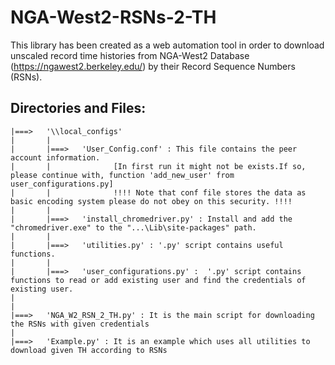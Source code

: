 # NGA-West2-RSNs-2-TH
This library has been created as a web automation tool in order to download unscaled record time histories from NGA-West2 Database (https://ngawest2.berkeley.edu/) by their Record Sequence Numbers (RSNs).

Directories and Files:
----------------------
	
	|===>	'\\local_configs'
	|		|
	|		|===>	'User_Config.conf' : This file contains the peer account information.
	|		|			   [In first run it might not be exists.If so, please continue with, function 'add_new_user' from user_configurations.py]
	|		|			   !!!! Note that conf file stores the data as basic encoding system please do not obey on this security. !!!!
	|		|
	|		|===>	'install_chromedriver.py' : Install and add the "chromedriver.exe" to the "...\Lib\site-packages" path.
	|		|
	|		|===>	'utilities.py' : '.py' script contains useful functions.
	|		|
	|		|===>	'user_configurations.py' :	'.py' script contains functions to read or add existing user and find the credentials of existing user.
	|											
	|
	|===>	'NGA_W2_RSN_2_TH.py' : It is the main script for downloading the RSNs with given credentials
	|
	|===>	'Example.py' : It is an example which uses all utilities to download given TH according to RSNs
